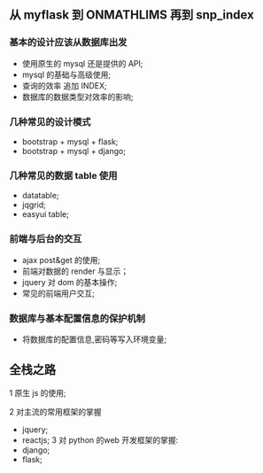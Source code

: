## 从 myflask 到 ONMATHLIMS 再到 snp_index 

### 基本的设计应该从数据库出发
  - 使用原生的 mysql 还是提供的 API;
  - mysql 的基础与高级使用;
  - 查询的效率 追加 INDEX;
  - 数据库的数据类型对效率的影响;

### 几种常见的设计模式
  - bootstrap + mysql + flask;
  - bootstrap + mysql + django;

### 几种常见的数据 table 使用
  - datatable;
  - jqgrid;
  - easyui table;

### 前端与后台的交互
  - ajax post&get 的使用;
  - 前端对数据的 render 与显示；
  - jquery 对 dom 的基本操作;
  - 常见的前端用户交互;
  
### 数据库与基本配置信息的保护机制
  - 将数据库的配置信息,密码等写入环境变量;

## 全栈之路

  1 原生 js 的使用;

  2 对主流的常用框架的掌握
  - jquery;
  - reactjs;
  3 对 python 的web 开发框架的掌握:
  - django;
  - flask;
 
